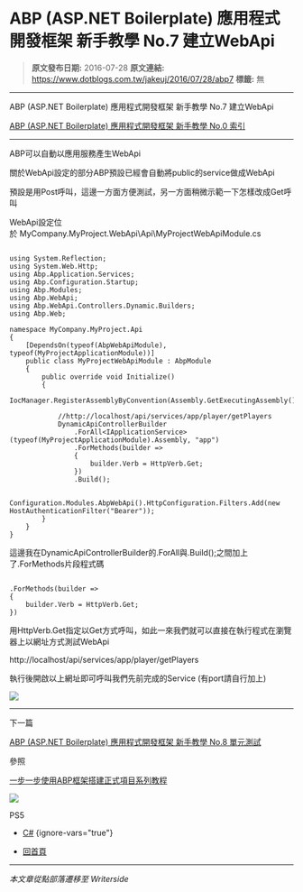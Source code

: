 # ABP (ASP.NET Boilerplate) 應用程式開發框架 新手教學 No.7 建立WebApi

> **原文發布日期:** 2016-07-28
> **原文連結:** https://www.dotblogs.com.tw/jakeuj/2016/07/28/abp7
> **標籤:** 無

---

ABP (ASP.NET Boilerplate) 應用程式開發框架 新手教學 No.7 建立WebApi

​[ABP (ASP.NET Boilerplate) 應用程式開發框架 新手教學 No.0 索引](https://dotblogs.com.tw/jakeuj/2016/07/28/abp0)

---

ABP可以自動以應用服務產生WebApi

關於WebApi設定的部分ABP預設已經會自動將public的service做成WebApi

預設是用Post呼叫，這邊一方面方便測試，另一方面稍微示範一下怎樣改成Get呼叫

WebApi設定位於 MyCompany.MyProject.WebApi\Api\MyProjectWebApiModule.cs

```

using System.Reflection;
using System.Web.Http;
using Abp.Application.Services;
using Abp.Configuration.Startup;
using Abp.Modules;
using Abp.WebApi;
using Abp.WebApi.Controllers.Dynamic.Builders;
using Abp.Web;

namespace MyCompany.MyProject.Api
{
    [DependsOn(typeof(AbpWebApiModule), typeof(MyProjectApplicationModule))]
    public class MyProjectWebApiModule : AbpModule
    {
        public override void Initialize()
        {
            IocManager.RegisterAssemblyByConvention(Assembly.GetExecutingAssembly());

            //http://localhost/api/services/app/player/getPlayers
            DynamicApiControllerBuilder
                .ForAll<IApplicationService>(typeof(MyProjectApplicationModule).Assembly, "app")
                .ForMethods(builder =>
                {
                    builder.Verb = HttpVerb.Get;
                })
                .Build();

            Configuration.Modules.AbpWebApi().HttpConfiguration.Filters.Add(new HostAuthenticationFilter("Bearer"));
        }
    }
}
```

這邊我在DynamicApiControllerBuilder的.ForAll與.Build();之間加上了.ForMethods片段程式碼

```

.ForMethods(builder =>
{
    builder.Verb = HttpVerb.Get;
})
```

用HttpVerb.Get指定以Get方式呼叫，如此一來我們就可以直接在執行程式在瀏覽器上以網址方式測試WebApi

http://localhost/api/services/app/player/getPlayers

執行後開啟以上網址即可呼叫我們先前完成的Service (有port請自行加上)

![](https://dotblogsfile.blob.core.windows.net/user/jakeuj/897bd0d4-bf8d-4568-89c6-a0850d226e51/1469680650_66273.png)

---

下一篇

[ABP (ASP.NET Boilerplate) 應用程式開發框架 新手教學 No.8 單元測試](https://dotblogs.com.tw/jakeuj/2016/07/28/abp6)

參照

[一步一步使用ABP框架搭建正式項目系列教程](http://www.cnblogs.com/farb/p/4849791.html)

![](https://card.psnprofiles.com/1/jakeuj.png)

PS5

* [C#](/jakeuj/Tags?qq=C%23)
{ignore-vars="true"}

* [回首頁](/jakeuj)

---

*本文章從點部落遷移至 Writerside*
